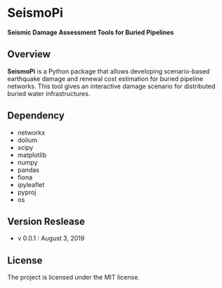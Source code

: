 # SeismoPi
**Seismic Damage Assessment Tools for Buried Pipelines**

Overview
--------
**SeismoPi** is a Python package that allows developing scenario-based earthquake damage and renewal cost estimation for buried pipeline networks. This tool gives an interactive damage scenario for distributed buried water infrastructures.


Dependency
----------
* networkx
* dolium
* scipy
* matplotlib
* numpy
* pandas
* fiona
* ipyleaflet
* pyproj
* os


Version Reslease
-----------------
* v 0.0.1 : August 3, 2019



License
-----------------
The project is licensed under the MIT license.
